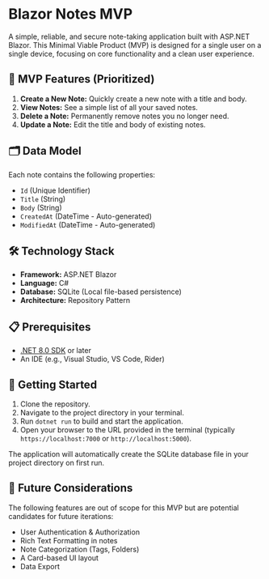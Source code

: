 # Blazor Notes MVP

A simple, reliable, and secure note-taking application built with ASP.NET Blazor. This Minimal Viable Product (MVP) is designed for a single user on a single device, focusing on core functionality and a clean user experience.

## 🚀 MVP Features (Prioritized)

1.  **Create a New Note:** Quickly create a new note with a title and body.
2.  **View Notes:** See a simple list of all your saved notes.
3.  **Delete a Note:** Permanently remove notes you no longer need.
4.  **Update a Note:** Edit the title and body of existing notes.

## 🗂️ Data Model

Each note contains the following properties:
*   `Id` (Unique Identifier)
*   `Title` (String)
*   `Body` (String)
*   `CreatedAt` (DateTime - Auto-generated)
*   `ModifiedAt` (DateTime - Auto-generated)

## 🛠️ Technology Stack

*   **Framework:** ASP.NET Blazor
*   **Language:** C#
*   **Database:** SQLite (Local file-based persistence)
*   **Architecture:** Repository Pattern

## 📋 Prerequisites

*   [.NET 8.0 SDK](https://dotnet.microsoft.com/download/dotnet/8.0) or later
*   An IDE (e.g., Visual Studio, VS Code, Rider)

## 🚦 Getting Started

1.  Clone the repository.
2.  Navigate to the project directory in your terminal.
3.  Run `dotnet run` to build and start the application.
4.  Open your browser to the URL provided in the terminal (typically `https://localhost:7000` or `http://localhost:5000`).

The application will automatically create the SQLite database file in your project directory on first run.

## 🔮 Future Considerations

The following features are out of scope for this MVP but are potential candidates for future iterations:
*   User Authentication & Authorization
*   Rich Text Formatting in notes
*   Note Categorization (Tags, Folders)
*   A Card-based UI layout
*   Data Export